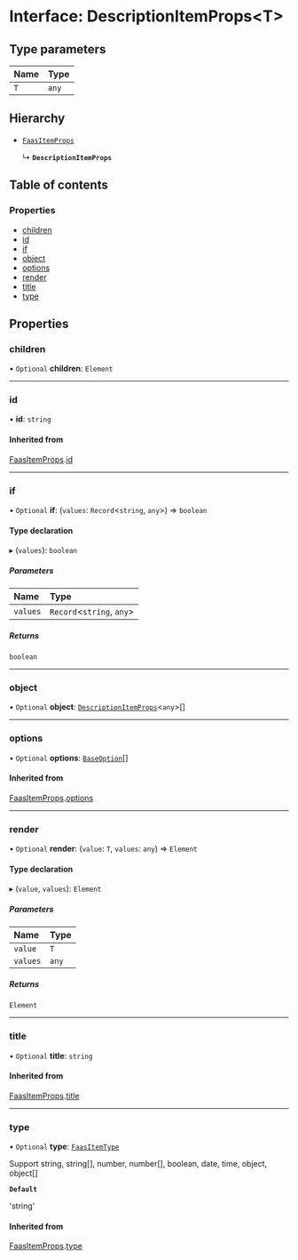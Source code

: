 # Interface: DescriptionItemProps<T\>

## Type parameters

| Name | Type |
| :------ | :------ |
| `T` | `any` |

## Hierarchy

- [`FaasItemProps`](FaasItemProps.md)

  ↳ **`DescriptionItemProps`**

## Table of contents

### Properties

- [children](DescriptionItemProps.md#children)
- [id](DescriptionItemProps.md#id)
- [if](DescriptionItemProps.md#if)
- [object](DescriptionItemProps.md#object)
- [options](DescriptionItemProps.md#options)
- [render](DescriptionItemProps.md#render)
- [title](DescriptionItemProps.md#title)
- [type](DescriptionItemProps.md#type)

## Properties

### children

• `Optional` **children**: `Element`

___

### id

• **id**: `string`

#### Inherited from

[FaasItemProps](FaasItemProps.md).[id](FaasItemProps.md#id)

___

### if

• `Optional` **if**: (`values`: `Record`<`string`, `any`\>) => `boolean`

#### Type declaration

▸ (`values`): `boolean`

##### Parameters

| Name | Type |
| :------ | :------ |
| `values` | `Record`<`string`, `any`\> |

##### Returns

`boolean`

___

### object

• `Optional` **object**: [`DescriptionItemProps`](DescriptionItemProps.md)<`any`\>[]

___

### options

• `Optional` **options**: [`BaseOption`](../modules.md#baseoption)[]

#### Inherited from

[FaasItemProps](FaasItemProps.md).[options](FaasItemProps.md#options)

___

### render

• `Optional` **render**: (`value`: `T`, `values`: `any`) => `Element`

#### Type declaration

▸ (`value`, `values`): `Element`

##### Parameters

| Name | Type |
| :------ | :------ |
| `value` | `T` |
| `values` | `any` |

##### Returns

`Element`

___

### title

• `Optional` **title**: `string`

#### Inherited from

[FaasItemProps](FaasItemProps.md).[title](FaasItemProps.md#title)

___

### type

• `Optional` **type**: [`FaasItemType`](../modules.md#faasitemtype)

Support string, string[], number, number[], boolean, date, time, object, object[]

**`Default`**

'string'

#### Inherited from

[FaasItemProps](FaasItemProps.md).[type](FaasItemProps.md#type)
